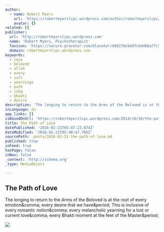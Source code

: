 ```yaml
---
author:
  - name: Robert Myers
    url: 'https://robertmyerslcpc.wordpress.com/author/robertmyerslcpc/'
    avatar: {}
related: []
publisher:
  url: 'http://robertmyerslcpc.wordpress.com'
  name: 'Robert Myers, Psychotherapist'
  favicon: 'https://secure.gravatar.com/blavatar/688278e5e07c6d466a77c5f589a7596f?s=16'
  domain: robertmyerslcpc.wordpress.com
keywords:
  - love
  - beloved
  - allah
  - every
  - sufi
  - yearnings
  - path
  - ishq
  - bhakti
  - desire
description: 'The longing to return to the Arms of the Beloved is at the root of every emotion, every desire that we have. This is inclusive of every romantic notion, every melancholic yearning for a lost or current love, every Bhakti moment at the feet of the Master.'
inLanguage: en
app_links: []
isBasedOnUrl: 'https://robertmyerslcpc.wordpress.com/2014/10/30/the-path-of-love/'
title: The Path of Love
datePublished: '2016-02-21T05:47:23.874Z'
dateModified: '2016-02-21T05:46:47.705Z'
sourcePath: _posts/2016-02-21-the-path-of-love.md
published: true
inFeed: true
hasPage: false
inNav: false
_context: 'http://schema.org'
_type: MediaObject

---
```

<article style=""><h1>The Path of Love</h1><p>The longing to return to the Arms of the Beloved is at the root of every emotion&amp;comma; every desire that we have&amp;period; This is inclusive of every romantic notion&amp;comma; every melancholic yearning for a lost or current love&amp;comma; every Bhakti moment at the feet of the Master&amp;period;</p><img src="https://secure.gravatar.com/blavatar/1b5a63d4f90cf8dfec98224763e422bc?s=200&amp;ts=1456033606" /></article>